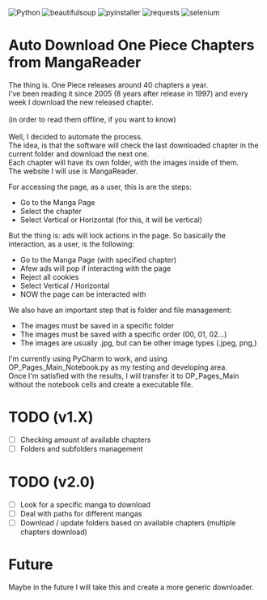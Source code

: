![Python](https://img.shields.io/badge/python-3670A0?style=for-the-badge&logo=python&logoColor=ffdd54)
![beautifulsoup](https://img.shields.io/badge/beautifulsoup-white?style=for-the-badge)
![pyinstaller](https://img.shields.io/badge/pyinstaller-3670A0?style=for-the-badge)
![requests](https://img.shields.io/badge/requests-3670A0?style=for-the-badge)
![selenium](https://img.shields.io/badge/selenium-43b02a?style=for-the-badge)



# Auto Download One Piece Chapters from MangaReader
The thing is. One Piece releases around 40 chapters a year.<br>
I've been reading it since 2005 (8 years after release in 1997) and every week I download the new released chapter.<br> 
<br>(in order to read them offline, if you want to know)<br><br>
Well, I decided to automate the process.<br>
The idea, is that the software will check the last downloaded chapter in the current folder and download the next one.<br>
Each chapter  will have its own folder, with the images inside of them.<br>
The website I will use is MangaReader.

For accessing the page, as a user, this is are the steps:
 - Go to the Manga Page
 - Select the chapter
 - Select Vertical or Horizontal (for this, it will be vertical)

But the thing is: ads will lock actions in the page. So basically the interaction, as a user, is the following:
 - Go to the Manga Page (with specified chapter)
 - Afew ads will pop if interacting with the page
 - Reject all cookies
 - Select Vertical / Horizontal
 - NOW the page can be interacted with

We also have an important step that is folder and file management:
 - The images must be saved in a specific folder
 - The images must be saved with a specific order (00, 01, 02...)
 - The images are usually .jpg, but can be other image types (.jpeg, png,)

I'm currently using PyCharm to work, and using OP_Pages_Main_Notebook.py as my testing and developing area.<br>
Once I'm satisfied with the results, I will transfer it to OP_Pages_Main without the notebook cells and create a executable file.


# TODO (v1.X)
- [ ] Checking amount of available chapters
- [ ] Folders and subfolders management

# TODO (v2.0)
- [ ] Look for a specific manga to download
- [ ] Deal with paths for different mangas
- [ ] Download / update folders based on available chapters (multiple chapters download)

# Future
Maybe in the future I will take this and create a more generic downloader.